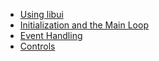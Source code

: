 <!-- 8 april 2019 -->

* [Using libui](using-libui.md)
* [Initialization and the Main Loop](init-main.md)
* [Event Handling](events.md)
* [Controls](controls.md)
